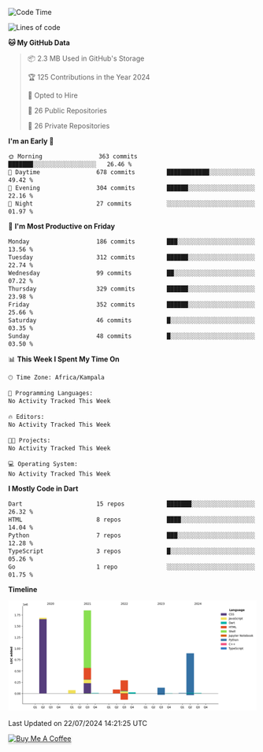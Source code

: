<!--START_SECTION:waka-->
![Code Time](http://img.shields.io/badge/Code%20Time-744%20hrs%2030%20mins-blue)

![Lines of code](https://img.shields.io/badge/From%20Hello%20World%20I%27ve%20Written-5.0%20million%20lines%20of%20code-blue)

**🐱 My GitHub Data** 

> 📦 2.3 MB Used in GitHub's Storage 
 > 
> 🏆 125 Contributions in the Year 2024
 > 
> 💼 Opted to Hire
 > 
> 📜 26 Public Repositories 
 > 
> 🔑 26 Private Repositories 
 > 
**I'm an Early 🐤** 

```text
🌞 Morning                363 commits         ███████░░░░░░░░░░░░░░░░░░   26.46 % 
🌆 Daytime                678 commits         ████████████░░░░░░░░░░░░░   49.42 % 
🌃 Evening                304 commits         ██████░░░░░░░░░░░░░░░░░░░   22.16 % 
🌙 Night                  27 commits          ░░░░░░░░░░░░░░░░░░░░░░░░░   01.97 % 
```
📅 **I'm Most Productive on Friday** 

```text
Monday                   186 commits         ███░░░░░░░░░░░░░░░░░░░░░░   13.56 % 
Tuesday                  312 commits         ██████░░░░░░░░░░░░░░░░░░░   22.74 % 
Wednesday                99 commits          ██░░░░░░░░░░░░░░░░░░░░░░░   07.22 % 
Thursday                 329 commits         ██████░░░░░░░░░░░░░░░░░░░   23.98 % 
Friday                   352 commits         ██████░░░░░░░░░░░░░░░░░░░   25.66 % 
Saturday                 46 commits          █░░░░░░░░░░░░░░░░░░░░░░░░   03.35 % 
Sunday                   48 commits          █░░░░░░░░░░░░░░░░░░░░░░░░   03.50 % 
```


📊 **This Week I Spent My Time On** 

```text
🕑︎ Time Zone: Africa/Kampala

💬 Programming Languages: 
No Activity Tracked This Week

🔥 Editors: 
No Activity Tracked This Week

🐱‍💻 Projects: 
No Activity Tracked This Week

💻 Operating System: 
No Activity Tracked This Week
```

**I Mostly Code in Dart** 

```text
Dart                     15 repos            ███████░░░░░░░░░░░░░░░░░░   26.32 % 
HTML                     8 repos             ████░░░░░░░░░░░░░░░░░░░░░   14.04 % 
Python                   7 repos             ███░░░░░░░░░░░░░░░░░░░░░░   12.28 % 
TypeScript               3 repos             █░░░░░░░░░░░░░░░░░░░░░░░░   05.26 % 
Go                       1 repo              ░░░░░░░░░░░░░░░░░░░░░░░░░   01.75 % 
```



**Timeline**

![Lines of Code chart](https://raw.githubusercontent.com/drexhacker/drexhacker/main/assets/bar_graph.png)


 Last Updated on 22/07/2024 14:21:25 UTC
<!--END_SECTION:waka-->

<a href="https://www.buymeacoffee.com/drexsoftorg" target="_blank"><img src="https://www.buymeacoffee.com/assets/img/custom_images/orange_img.png" alt="Buy Me A Coffee" style="height: 41px !important;width: 174px !important;box-shadow: 0px 3px 2px 0px rgba(190, 190, 190, 0.5) !important;-webkit-box-shadow: 0px 3px 2px 0px rgba(190, 190, 190, 0.5) !important;" ></a>


<!---
drexhacker/drexhacker is a ✨ special ✨ repository because its `README.md` (this file) appears on your GitHub profile.
You can click the Preview link to take a look at your changes.
--->
